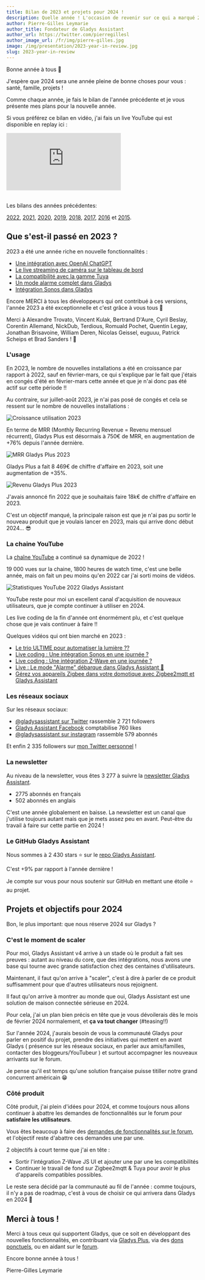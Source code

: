 ```yaml
---
title: Bilan de 2023 et projets pour 2024 !
description: Quelle année ! L'occasion de revenir sur ce qui a marqué 2023 et les projets que j'ai pour 2024
author: Pierre-Gilles Leymarie
author_title: Fondateur de Gladys Assistant
author_url: https://twitter.com/pierregillesl
author_image_url: /fr/img/pierre-gilles.jpg
image: /img/presentation/2023-year-in-review.jpg
slug: 2023-year-in-review
---
```


Bonne année à tous 🙌

J'espère que 2024 sera une année pleine de bonne choses pour vous : santé, famille, projets !

Comme chaque année, je fais le bilan de l'année précédente et je vous présente mes plans pour la nouvelle année.

Si vous préférez ce bilan en vidéo, j'ai fais un live YouTube qui est disponible en replay ici :

<div class="youtubeVideoContainerInBlog">
    <iframe  src="https://www.youtube.com/embed/9aHgmzqObxQ" title="YouTube video player" frameborder="0" allow="accelerometer; autoplay; clipboard-write; encrypted-media; gyroscope; picture-in-picture; web-share" allowfullscreen></iframe>
</div>
<br />

Les bilans des années précédentes:

[2022](/fr/blog/2022-year-in-review), [2021](/fr/blog/2021-year-in-review), [2020](/fr/blog/bilan-2020-gladys-assistant), [2019](/fr/blog/bilan-2019-gladys-assistant), [2018](/fr/blog/bilan-2018-pour-gladys-assistant), [2017](/fr/blog/bilan-gladys-2017), [2016](/fr/blog/bilan-annee-2016) et [2015](/fr/blog/bilan-2015-et-projets-pour-2016).

## Que s'est-il passé en 2023 ?

<!--truncate-->

2023 a été une année riche en nouvelle fonctionnalités :

- [Une intégration avec OpenAI ChatGPT](/fr/blog/open-ai-gpt-3-in-gladys-assistant/)
- [Le live streaming de caméra sur le tableau de bord](/fr/blog/camera-live-streaming-gladys-assistant-4-23/)
- [La compatibilité avec la gamme Tuya](/fr/blog/gladys-assistant-tuya/)
- [Un mode alarme complet dans Gladys](/fr/blog/gladys-4-30-alarm-mode/)
- [Intégration Sonos dans Gladys](/fr/blog/gladys-4-32-sonos-integration/)

Encore MERCI à tous les développeurs qui ont contribué à ces versions, l'année 2023 a été exceptionnelle et c'est grâce à vous tous 🎉

Merci à Alexandre Trovato, Vincent Kulak, Bertrand D'Aure, Cyril Beslay, Corentin Allemand, NickDub, Terdious, Romuald Pochet, Quentin Legay, Jonathan Brisavoine, William Deren, Nicolas Geissel, euguuu, Patrick Scheips et
Brad Sanders ! 🙏

### L'usage

En 2O23, le nombre de nouvelles installations a été en croissance par rapport à 2022, sauf en février-mars, ce qui s'explique par le fait que j'étais en congés d'été en février-mars cette année et que je n'ai donc pas été actif sur cette période !!

Au contraire, sur juillet-août 2023, je n'ai pas posé de congés et cela se ressent sur le nombre de nouvelles installations :

![Croissance utilisation 2023](../../../static/img/articles/fr/year-in-review-2023/gladys-usage-2023.jpg)

En terme de MRR (Monthly Recurring Revenue = Revenu mensuel récurrent), Gladys Plus est désormais à 750€ de MRR, en augmentation de +76% depuis l'année dernière.

![MRR Gladys Plus 2023](../../../static/img/articles/fr/year-in-review-2023/gladys-plus-mrr-2023.jpg)

Gladys Plus a fait 8 469€ de chiffre d'affaire en 2023, soit une augmentation de +35%.

![Revenu Gladys Plus 2023](../../../static/img/articles/fr/year-in-review-2023/gladys-plus-revenue-2023.jpg)

J'avais annoncé fin 2022 que je souhaitais faire 18k€ de chiffre d'affaire en 2023.

C'est un objectif manqué, la principale raison est que je n'ai pas pu sortir le nouveau produit que je voulais lancer en 2023, mais qui arrive donc début 2024... 😎

### La chaine YouTube

La [chaîne YouTube](https://www.youtube.com/@GladysAssistant) a continué sa dynamique de 2022 !

19 000 vues sur la chaine, 1800 heures de watch time, c'est une belle année, mais on fait un peu moins qu'en 2022 car j'ai sorti moins de vidéos.

![Statistiques YouTube 2022 Gladys Assistant](../../../static/img/articles/fr/year-in-review-2023/youtube-stats-2023.jpg)

YouTube reste pour moi un excellent canal d'acquisition de nouveaux utilisateurs, que je compte continuer à utiliser en 2024.

Les live coding de la fin d'année ont énormément plu, et c'est quelque chose que je vais continuer à faire !!

Quelques vidéos qui ont bien marché en 2023 :

- [Le trio ULTIME pour automatiser la lumière ??](https://www.youtube.com/watch?v=gNlZ2bId8Z0)
- [Live coding : Une intégration Sonos en une journée ?](https://www.youtube.com/watch?v=M4vOjQXMiZI)
- [Live coding : Une intégration Z-Wave en une journée ?](https://www.youtube.com/live/f6mWvy2kWSs?si=tSEA8-RtAdbY2C5d&t=454)
- [Live : Le mode "Alarme" débarque dans Gladys Assistant 🎉](https://www.youtube.com/watch?v=qEcVqvkg-Yc)
- [Gérez vos appareils Zigbee dans votre domotique avec Zigbee2mqtt et Gladys Assistant](https://youtu.be/ALW3uDB9P0s)

### Les réseaux sociaux

Sur les réseaux sociaux:

- [@gladysassistant sur Twitter](https://twitter.com/gladysassistant) rassemble 2 721 followers
- [Gladys Assistant Facebook](https://www.facebook.com/gladysassistant) comptabilise 760 likes
- [@gladysassistant sur instagram](https://www.instagram.com/gladysassistant) rassemble 579 abonnés

Et enfin 2 335 followers sur [mon Twitter personnel](https://twitter.com/pierregillesl) !

### La newsletter

Au niveau de la newsletter, vous êtes 3 277 à suivre la [newsletter Gladys Assistant](https://email-list.gladysassistant.com/subscription/1mXJoEWEl).

- 2775 abonnés en français
- 502 abonnés en anglais

C'est une année globalement en baisse. La newsletter est un canal que j'utilise toujours autant mais que je mets assez peu en avant. Peut-être du travail à faire sur cette partie en 2024 !

### Le GitHub Gladys Assistant

Nous sommes à 2 430 stars ⭐ sur le [repo Gladys Assistant](https://github.com/GladysAssistant/Gladys).

C'est +9% par rapport à l'année dernière !

Je compte sur vous pour nous soutenir sur GitHub en mettant une étoile ⭐ au projet.

## Projets et objectifs pour 2024

Bon, le plus important: que nous réserve 2024 sur Gladys ?

### C'est le moment de scaler

Pour moi, Gladys Assistant v4 arrive à un stade où le produit a fait ses preuves : autant au niveau du core, que des intégrations, nous avons une base qui tourne avec grande satisfaction chez des centaines d'utilisateurs.

Maintenant, il faut qu'on arrive à "scaler", c'est à dire à parler de ce produit suffisamment pour que d'autres utilisateurs nous rejoignent.

Il faut qu'on arrive à montrer au monde que oui, Gladys Assistant est une solution de maison connectée sérieuse en 2024.

Pour cela, j'ai un plan bien précis en tête que je vous dévoilerais dès le mois de février 2024 normalement, et **ça va tout changer** (#teasing!!)

Sur l'année 2024, j'aurais besoin de vous la communauté Gladys pour parler en positif du projet, prendre des initiatives qui mettent en avant Gladys ( présence sur les réseaux sociaux, en parler aux amis/familles, contacter des bloggeurs/YouTubeur ) et surtout accompagner les nouveaux arrivants sur le forum.

Je pense qu'il est temps qu'une solution française puisse titiller notre grand concurrent américain 😁

### Côté produit

Côté produit, j'ai plein d'idées pour 2024, et comme toujours nous allons continuer à abattre les demandes de fonctionnalités sur le forum pour **satisfaire les utilisateurs**.

Vous êtes beaucoup à faire des [demandes de fonctionnalités sur le forum](https://community.gladysassistant.com/c/feature-requests/43/l/latest?order=votes), et l'objectif reste d'abattre ces demandes une par une.

2 objectifs à court terme que j'ai en tête :

- Sortir l'intégration Z-Wave JS UI et ajouter une par une les compatibilités
- Continuer le travail de fond sur Zigbee2mqtt & Tuya pour avoir le plus d'appareils compatibles possibles.

Le reste sera décidé par la communauté au fil de l'année : comme toujours, il n'y a pas de roadmap, c'est à vous de choisir ce qui arrivera dans Gladys en 2024 🙌

## Merci à tous !

Merci à tous ceux qui supportent Gladys, que ce soit en développant des nouvelles fonctionnalités, en contribuant via [Gladys Plus](/fr/plus/), via des [dons ponctuels](https://www.buymeacoffee.com/gladysassistant), ou en aidant sur le [forum](https://community.gladysassistant.com/).

Encore bonne année à tous !

Pierre-Gilles Leymarie

